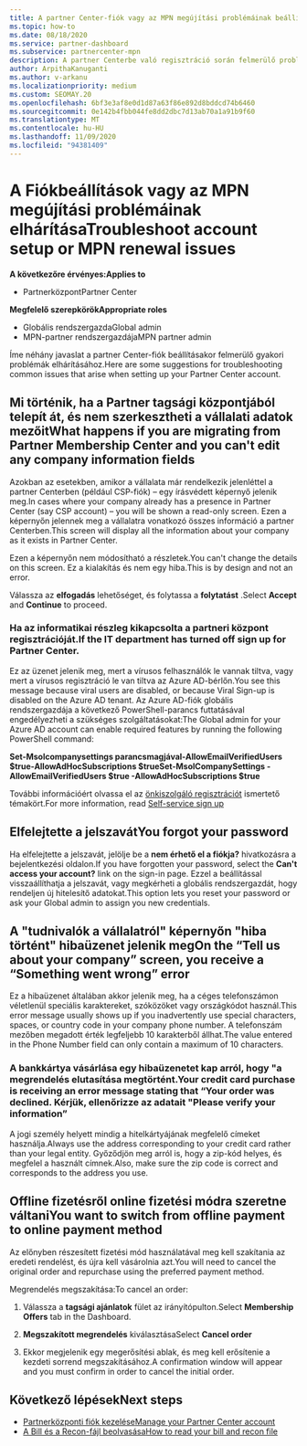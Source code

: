 ```yaml
---
title: A partner Center-fiók vagy az MPN megújítási problémáinak beállításával kapcsolatos hibák elhárítása
ms.topic: how-to
ms.date: 08/18/2020
ms.service: partner-dashboard
ms.subservice: partnercenter-mpn
description: A partner Centerbe való regisztráció során felmerülő problémák elhárítása. Válaszok a fizetési módokkal, a Felejtési jelszavakkal és egyebekkel kapcsolatos problémákra.
author: ArpithaKanuganti
ms.author: v-arkanu
ms.localizationpriority: medium
ms.custom: SEOMAY.20
ms.openlocfilehash: 6bf3e3af8e0d1d87a63f86e892d8bddcd74b6460
ms.sourcegitcommit: 0e142b4fbb044fe8dd2dbc7d13ab70a1a91b9f60
ms.translationtype: MT
ms.contentlocale: hu-HU
ms.lasthandoff: 11/09/2020
ms.locfileid: "94381409"
---
```

# <a name="troubleshoot-account-setup-or-mpn-renewal-issues"></a><span data-ttu-id="15b7a-104">A Fiókbeállítások vagy az MPN megújítási problémáinak elhárítása</span><span class="sxs-lookup"><span data-stu-id="15b7a-104">Troubleshoot account setup or MPN renewal issues</span></span>

<span data-ttu-id="15b7a-105">**A következőre érvényes:**</span><span class="sxs-lookup"><span data-stu-id="15b7a-105">**Applies to**</span></span>

- <span data-ttu-id="15b7a-106">Partnerközpont</span><span class="sxs-lookup"><span data-stu-id="15b7a-106">Partner Center</span></span>
 
<span data-ttu-id="15b7a-107">**Megfelelő szerepkörök**</span><span class="sxs-lookup"><span data-stu-id="15b7a-107">**Appropriate roles**</span></span>

- <span data-ttu-id="15b7a-108">Globális rendszergazda</span><span class="sxs-lookup"><span data-stu-id="15b7a-108">Global admin</span></span>
- <span data-ttu-id="15b7a-109">MPN-partner rendszergazdája</span><span class="sxs-lookup"><span data-stu-id="15b7a-109">MPN partner admin</span></span> 
 
<span data-ttu-id="15b7a-110">Íme néhány javaslat a partner Center-fiók beállításakor felmerülő gyakori problémák elhárításához.</span><span class="sxs-lookup"><span data-stu-id="15b7a-110">Here are some suggestions for troubleshooting common issues that arise when setting up your Partner Center account.</span></span>

## <a name="what-happens-if-you-are-migrating-from-partner-membership-center-and-you-cant-edit-any-company-information-fields"></a><span data-ttu-id="15b7a-111">Mi történik, ha a Partner tagsági központjából telepít át, és nem szerkesztheti a vállalati adatok mezőit</span><span class="sxs-lookup"><span data-stu-id="15b7a-111">What happens if you are migrating from Partner Membership Center and you can't edit any company information fields</span></span>

<span data-ttu-id="15b7a-112">Azokban az esetekben, amikor a vállalata már rendelkezik jelenléttel a partner Centerben (például CSP-fiók) – egy írásvédett képernyő jelenik meg.</span><span class="sxs-lookup"><span data-stu-id="15b7a-112">In cases where your company already has a presence in Partner Center (say CSP account) – you will be shown a read-only screen.</span></span> <span data-ttu-id="15b7a-113">Ezen a képernyőn jelennek meg a vállalatra vonatkozó összes információ a partner Centerben.</span><span class="sxs-lookup"><span data-stu-id="15b7a-113">This screen will display all the information about your company as it exists in Partner Center.</span></span>

<span data-ttu-id="15b7a-114">Ezen a képernyőn nem módosítható a részletek.</span><span class="sxs-lookup"><span data-stu-id="15b7a-114">You can't change the details on this screen.</span></span> <span data-ttu-id="15b7a-115">Ez a kialakítás és nem egy hiba.</span><span class="sxs-lookup"><span data-stu-id="15b7a-115">This is by design and not an error.</span></span>

<span data-ttu-id="15b7a-116">Válassza az **elfogadás** lehetőséget, és folytassa a **folytatást** .</span><span class="sxs-lookup"><span data-stu-id="15b7a-116">Select **Accept** and **Continue** to proceed.</span></span>


### <a name="if-the-it-department-has-turned-off-sign-up-for-partner-center"></a><span data-ttu-id="15b7a-117">Ha az informatikai részleg kikapcsolta a **partneri központ regisztrációját**.</span><span class="sxs-lookup"><span data-stu-id="15b7a-117">If the IT department has turned off **sign up for Partner Center**.</span></span>

<span data-ttu-id="15b7a-118">Ez az üzenet jelenik meg, mert a vírusos felhasználók le vannak tiltva, vagy mert a vírusos regisztráció le van tiltva az Azure AD-bérlőn.</span><span class="sxs-lookup"><span data-stu-id="15b7a-118">You see this message because viral users are disabled, or because Viral Sign-up is disabled on the Azure AD tenant.</span></span> <span data-ttu-id="15b7a-119">Az Azure AD-fiók globális rendszergazdája a következő PowerShell-parancs futtatásával engedélyezheti a szükséges szolgáltatásokat:</span><span class="sxs-lookup"><span data-stu-id="15b7a-119">The Global admin for your Azure AD account can enable required features by running the following PowerShell command:</span></span>

<span data-ttu-id="15b7a-120">**Set-Msolcompanysettings parancsmagjával-AllowEmailVerifiedUsers $true-AllowAdHocSubscriptions $true**</span><span class="sxs-lookup"><span data-stu-id="15b7a-120">**Set-MsolCompanySettings -AllowEmailVerifiedUsers $true -AllowAdHocSubscriptions $true**</span></span>

<span data-ttu-id="15b7a-121">További információért olvassa el az [önkiszolgáló regisztrációt](/azure/active-directory/users-groups-roles/directory-self-service-signup) ismertető témakört.</span><span class="sxs-lookup"><span data-stu-id="15b7a-121">For more information, read [Self-service sign up](/azure/active-directory/users-groups-roles/directory-self-service-signup)</span></span>

## <a name="you-forgot-your-password"></a><span data-ttu-id="15b7a-122">Elfelejtette a jelszavát</span><span class="sxs-lookup"><span data-stu-id="15b7a-122">You forgot your password</span></span>

<span data-ttu-id="15b7a-123">Ha elfelejtette a jelszavát, jelölje be a **nem érhető el a fiókja?** hivatkozásra a bejelentkezési oldalon.</span><span class="sxs-lookup"><span data-stu-id="15b7a-123">If you have forgotten your password, select the **Can't access your account?** link on the sign-in page.</span></span> <span data-ttu-id="15b7a-124">Ezzel a beállítással visszaállíthatja a jelszavát, vagy megkérheti a globális rendszergazdát, hogy rendeljen új hitelesítő adatokat.</span><span class="sxs-lookup"><span data-stu-id="15b7a-124">This option lets you reset your password or ask your Global admin to assign you new credentials.</span></span>

## <a name="on-the-tell-us-about-your-company-screen-you-receive-a-something-went-wrong-error"></a><span data-ttu-id="15b7a-125">A "tudnivalók a vállalatról" képernyőn "hiba történt" hibaüzenet jelenik meg</span><span class="sxs-lookup"><span data-stu-id="15b7a-125">On the “Tell us about your company” screen, you receive a “Something went wrong” error</span></span>

<span data-ttu-id="15b7a-126">Ez a hibaüzenet általában akkor jelenik meg, ha a céges telefonszámon véletlenül speciális karaktereket, szóközöket vagy országkódot használ.</span><span class="sxs-lookup"><span data-stu-id="15b7a-126">This error message usually shows up if you inadvertently use special characters, spaces, or country code in your company phone number.</span></span> <span data-ttu-id="15b7a-127">A telefonszám mezőben megadott érték legfeljebb 10 karakterből állhat.</span><span class="sxs-lookup"><span data-stu-id="15b7a-127">The value entered in the Phone Number field can only contain a maximum of 10 characters.</span></span>


### <a name="your-credit-card-purchase-is-receiving-an-error-message-stating-that-your-order-was-declined-please-verify-your-information"></a><span data-ttu-id="15b7a-128">A bankkártya vásárlása egy hibaüzenetet kap arról, hogy "a megrendelés elutasítása megtörtént.</span><span class="sxs-lookup"><span data-stu-id="15b7a-128">Your credit card purchase is receiving an error message stating that “Your order was declined.</span></span> <span data-ttu-id="15b7a-129">Kérjük, ellenőrizze az adatait "</span><span class="sxs-lookup"><span data-stu-id="15b7a-129">Please verify your information”</span></span>


<span data-ttu-id="15b7a-130">A jogi személy helyett mindig a hitelkártyájának megfelelő címeket használja.</span><span class="sxs-lookup"><span data-stu-id="15b7a-130">Always use the address corresponding to your credit card rather than your legal entity.</span></span> <span data-ttu-id="15b7a-131">Győződjön meg arról is, hogy a zip-kód helyes, és megfelel a használt címnek.</span><span class="sxs-lookup"><span data-stu-id="15b7a-131">Also, make sure the zip code is correct and corresponds to the address you use.</span></span>

## <a name="you-want-to-switch-from-offline-payment-to-online-payment-method"></a><span data-ttu-id="15b7a-132">Offline fizetésről online fizetési módra szeretne váltani</span><span class="sxs-lookup"><span data-stu-id="15b7a-132">You want to switch from offline payment to online payment method</span></span> 

<span data-ttu-id="15b7a-133">Az előnyben részesített fizetési mód használatával meg kell szakítania az eredeti rendelést, és újra kell vásárolnia azt.</span><span class="sxs-lookup"><span data-stu-id="15b7a-133">You will need to cancel the original order and repurchase using the preferred payment method.</span></span>

<span data-ttu-id="15b7a-134">Megrendelés megszakítása:</span><span class="sxs-lookup"><span data-stu-id="15b7a-134">To cancel an order:</span></span>

1. <span data-ttu-id="15b7a-135">Válassza a **tagsági ajánlatok** fület az irányítópulton.</span><span class="sxs-lookup"><span data-stu-id="15b7a-135">Select **Membership Offers** tab in the Dashboard.</span></span>

2. <span data-ttu-id="15b7a-136">**Megszakított megrendelés** kiválasztása</span><span class="sxs-lookup"><span data-stu-id="15b7a-136">Select **Cancel order**</span></span>

3. <span data-ttu-id="15b7a-137">Ekkor megjelenik egy megerősítési ablak, és meg kell erősítenie a kezdeti sorrend megszakításához.</span><span class="sxs-lookup"><span data-stu-id="15b7a-137">A confirmation window will appear and you must confirm in order to cancel the initial order.</span></span>

## <a name="next-steps"></a><span data-ttu-id="15b7a-138">Következő lépések</span><span class="sxs-lookup"><span data-stu-id="15b7a-138">Next steps</span></span>

- [<span data-ttu-id="15b7a-139">Partnerközponti fiók kezelése</span><span class="sxs-lookup"><span data-stu-id="15b7a-139">Manage your Partner Center account</span></span>](partner-center-account-setup.md)
- [<span data-ttu-id="15b7a-140">A Bill és a Recon-fájl beolvasása</span><span class="sxs-lookup"><span data-stu-id="15b7a-140">How to read your bill and recon file</span></span>](read-your-bill.md)

